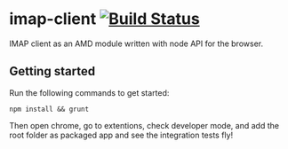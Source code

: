 imap-client [![Build Status](https://travis-ci.org/whiteout-io/imap-client.png?branch=master)](https://travis-ci.org/whiteout-io/imap-client)
===========

IMAP client as an AMD module written with node API for the browser.

## Getting started

Run the following commands to get started:

    npm install && grunt

Then open chrome, go to extentions, check developer mode, and add the root folder as packaged app and see the integration tests fly!
